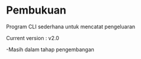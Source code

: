 # Pembukuan
Program CLI sederhana untuk mencatat pengeluaran

Current version : v2.0

-Masih dalam tahap pengembangan
